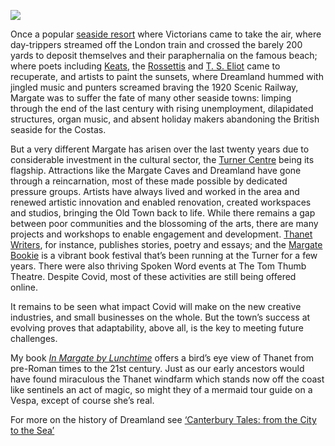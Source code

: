 <a href="https://dev.visual-essays.app"><img src="https://dev-visual-essays.netlify.app/images/ve-button.png"/></a>
<param author="Maggie Harris" banner="https://stor.artstor.org/stor/0d641b7a-318e-4c7f-8789-6452984df301" layout="vtl" title="21st Century Margate " ve-config=""/>

<param aliases="Margate" eid="Q618045" ve-entity=""/>
<param alisases="Dreamland Margate" eid="Q3039291" ve-entity=""/>

Once a popular [seaside resort](/dickens/19c-margate) where Victorians came to take the air, where day-trippers streamed off the London train and crossed the barely 200 yards to deposit themselves and their paraphernalia on the famous beach; where poets including [Keats](/19c/19c-keats-margate/), the [Rossettis](/19c/19c-rossetti-biography) and [T. S. Eliot](/20c/20c-eliot-biography) came to recuperate, and artists to paint the sunsets, where Dreamland hummed with jingled music and punters screamed braving the 1920 Scenic Railway, Margate was to suffer the fate of many other seaside towns: limping through the end of the last century with rising unemployment, dilapidated structures, organ  music, and absent holiday makers abandoning the British seaside for the Costas. 
<param label="Margate sign post" url="https://stor.artstor.org/stor/a1a47ab9-b7e5-4e64-9e2e-703827012850" ve-image=""/> 

But a very different Margate has arisen over the last twenty years due to considerable investment in the cultural sector, the [Turner Centre](https://turnercontemporary.org/) being its flagship. Attractions like the Margate Caves and Dreamland have gone through a reincarnation, most of these made possible by dedicated pressure groups. Artists have always lived and worked in the area and renewed artistic innovation and enabled renovation, created workspaces and studios, bringing the Old Town back to life. While there remains a gap between poor communities and the blossoming of the arts, there are many projects and workshops to enable engagement and development. [Thanet Writers](thanetwriters.com), for instance,  publishes stories, poetry and essays; and the [Margate Bookie](margatebookie.com) is a vibrant book festival that’s been running at the Turner for a few years. There were also thriving Spoken Word events at The Tom Thumb Theatre. Despite Covid, most of these activities are still being offered online.
<param attribution="Photography by Hufton and Crow, by kind permission of the Turner Contemporary" label="Turner Contemporary" url="https://stor.artstor.org/stor/08e67dca-f24b-42f5-80ac-d270d6756b99" ve-image=""/> 

It remains to be seen what impact Covid will make on the new creative industries, and small businesses on the whole. But the town’s success at evolving proves that adaptability, above all, is the key to meeting future challenges. 
<param label="Another Time by Anthony Gormley, Margate" url="https://stor.artstor.org/stor/ee7f84dc-a5b0-4c36-ad58-bb9a01682e54" ve-image=""/> 

My book [_In Margate by Lunchtime_](/21c/21c-margate-lunchtime) offers a bird’s eye view of Thanet from pre-Roman times to the 21st century. Just as our early ancestors would have found miraculous the Thanet windfarm which stands now off the coast like sentinels  an act of magic, so might they of a mermaid tour guide on a Vespa, except of course she’s real. 
<param ve-image-v2 manifest="https://iiif.juncture-digital.org/gh:kent-map/images/21c/Kent Maps Mermaid Transparent.jpg/manifest.json"> 

For more on the history of Dreamland see [‘Canterbury Tales: from the City to the Sea’](https://www.youtube.com/watch?v=461nK7mazNo)
<param ve-image-v2 manifest="https://iiif.juncture-digital.org/wc:Dreamland%2C_Margate_-_geograph.org.uk_-_1473130.jpg/manifest.json"> 
